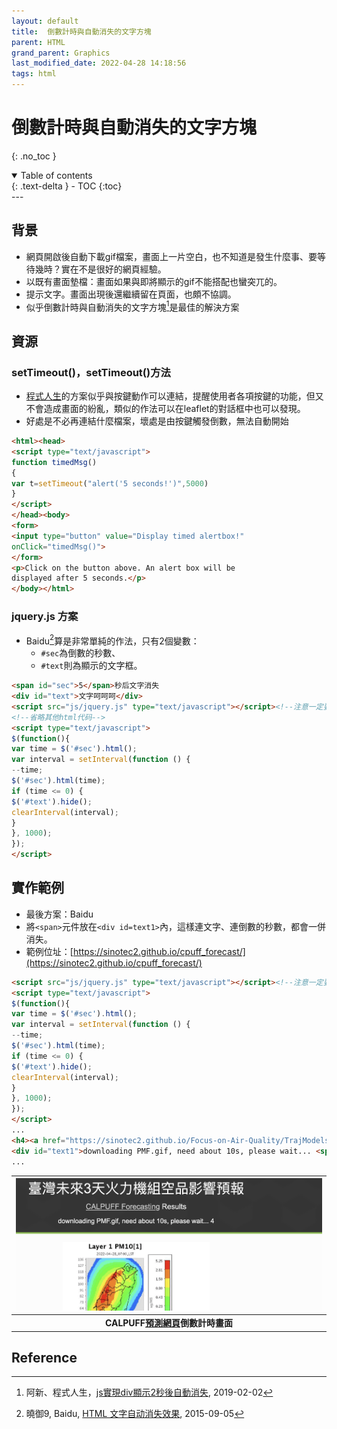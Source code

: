 ```yaml
---
layout: default
title:  倒數計時與自動消失的文字方塊
parent: HTML
grand_parent: Graphics
last_modified_date: 2022-04-28 14:18:56
tags: html
---
```


# 倒數計時與自動消失的文字方塊

{: .no_toc }

<details open markdown="block">
  <summary>
    Table of contents
  </summary>
  {: .text-delta }
- TOC
{:toc}
</details>
---

## 背景

- 網頁開啟後自動下載gif檔案，畫面上一片空白，也不知道是發生什麼事、要等待幾時？實在不是很好的網頁經驗。
- 以既有畫面墊檔：畫面如果與即將顯示的gif不能搭配也蠻突兀的。
- 提示文字。畫面出現後還繼續留在頁面，也頗不協調。
- 似乎倒數計時與自動消失的文字方塊[^1]是最佳的解決方案

## 資源

### setTimeout()，setTimeout()方法

- [程式人生](https://www.796t.com/content/1549098550.html)的方案似乎與按鍵動作可以連結，提醒使用者各項按鍵的功能，但又不會造成畫面的紛亂，類似的作法可以在leaflet的對話框中也可以發現。
- 好處是不必再連結什麼檔案，壞處是由按鍵觸發倒數，無法自動開始

```html
<html><head>
<script type="text/javascript">
function timedMsg()
{
var t=setTimeout("alert('5 seconds!')",5000)
}
</script>
</head><body>
<form>
<input type="button" value="Display timed alertbox!"
onClick="timedMsg()">
</form>
<p>Click on the button above. An alert box will be
displayed after 5 seconds.</p>
</body></html>
```

### jquery.js 方案

- Baidu[^2]算是非常單純的作法，只有2個變數：
  - `#sec`為倒數的秒數、
  - `#text`則為顯示的文字框。

```html
<span id="sec">5</span>秒后文字消失
<div id="text">文字呵呵呵</div>
<script src="js/jquery.js" type="text/javascript"></script><!--注意一定要加载jq文件-->
<!--省略其他html代码-->
<script type="text/javascript">
$(function(){
var time = $('#sec').html();
var interval = setInterval(function () {
--time;
$('#sec').html(time);
if (time <= 0) {
$('#text').hide();
clearInterval(interval);
}
}, 1000);
});
</script>
```

## 實作範例

- 最後方案：Baidu
- 將`<span>`元件放在`<div id=text1>`內，這樣連文字、連倒數的秒數，都會一併消失。
- 範例位址：[https://sinotec2.github.io/cpuff_forecast/](https://sinotec2.github.io/cpuff_forecast/)

```html
<script src="js/jquery.js" type="text/javascript"></script><!--注意一定要加载jq文件-->
<script type="text/javascript">
$(function(){
var time = $('#sec').html();
var interval = setInterval(function () {
--time;
$('#sec').html(time);
if (time <= 0) {
$('#text').hide();
clearInterval(interval);
}
}, 1000);
});
</script>
...
<h4><a href="https://sinotec2.github.io/Focus-on-Air-Quality/TrajModels/CALPUFF/Forecast/" target="_blank">CALPUFF Forecasting</a> Results</h4>            
<div id="text1">downloading PMF.gif, need about 10s, please wait... <span id="sec">10</span> </div>
...
```

| ![count_down.PNG](https://raw.githubusercontent.com/sinotec2/Focus-on-Air-Quality/main/assets/images/count_down.png)|
|:-:|
| <b>CALPUFF[預測網頁](https://sinotec2.github.io/cpuff_forecast/)倒數計時畫面</b>|

## Reference

[^1]: 阿新、程式人生，[js實現div顯示2秒後自動消失](https://www.796t.com/content/1549098550.html), 2019-02-02
[^2]: 曉御9, Baidu, [HTML 文字自动消失效果](https://zhidao.baidu.com/question/306449269783701524.html), 2015-09-05